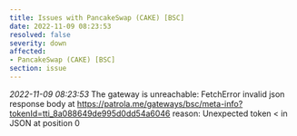 ```yaml
---
title: Issues with PancakeSwap (CAKE) [BSC]
date: 2022-11-09 08:23:53
resolved: false
severity: down
affected:
- PancakeSwap (CAKE) [BSC]
section: issue
---
```


*2022-11-09 08:23:53* The gateway is unreachable: FetchError invalid json response body at https://patrola.me/gateways/bsc/meta-info?tokenId=tti_8a088649de995d0dd54a6046 reason: Unexpected token < in JSON at position 0